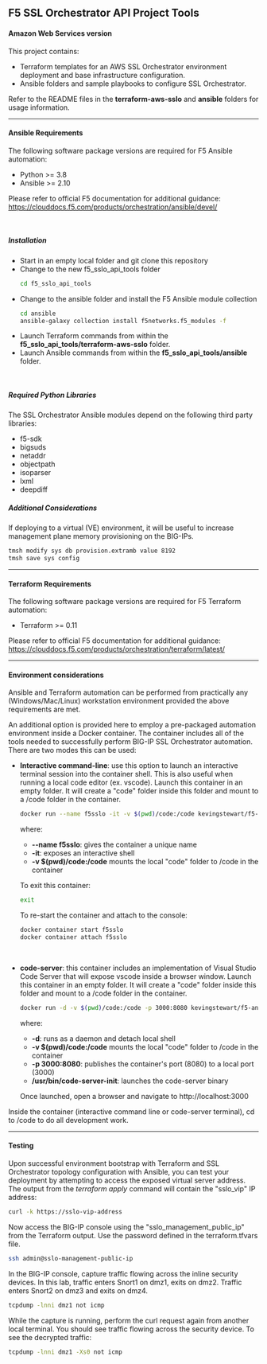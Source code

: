 ## F5 SSL Orchestrator API Project Tools
#### Amazon Web Services version

This project contains:

- Terraform templates for an AWS SSL Orchestrator environment deployment and base infrastructure configuration.
- Ansible folders and sample playbooks to configure SSL Orchestrator.

Refer to the README files in the **terraform-aws-sslo** and **ansible** folders for usage information.

---------------

#### Ansible Requirements
The following software package versions are required for F5 Ansible automation:
- Python >= 3.8
- Ansible >= 2.10

Please refer to official F5 documentation for additional guidance: https://clouddocs.f5.com/products/orchestration/ansible/devel/

<br />

##### Installation
- Start in an empty local folder and git clone this repository
- Change to the new f5_sslo_api_tools folder
  ```bash
  cd f5_sslo_api_tools
  ```
- Change to the ansible folder and install the F5 Ansible module collection
  ```bash
  cd ansible
  ansible-galaxy collection install f5networks.f5_modules -f
  ```
- Launch Terraform commands from within the **f5_sslo_api_tools/terraform-aws-sslo** folder.
- Launch Ansible commands from within the **f5_sslo_api_tools/ansible** folder.

<br />

##### Required Python Libraries
The SSL Orchestrator Ansible modules depend on the following third party libraries:
- f5-sdk
- bigsuds
- netaddr
- objectpath
- isoparser
- lxml
- deepdiff

##### Additional Considerations
If deploying to a virtual (VE) environment, it will be useful to increase management plane memory provisioning on the BIG-IPs.
  ```bash
  tmsh modify sys db provision.extramb value 8192
  tmsh save sys config
  ```

---------------

#### Terraform Requirements
The following software package versions are required for F5 Terraform automation:
- Terraform >= 0.11

Please refer to official F5 documentation for additional guidance: 
https://clouddocs.f5.com/products/orchestration/terraform/latest/

---------------

#### Environment considerations
Ansible and Terraform automation can be performed from practically any (Windows/Mac/Linux) workstation environment provided the above requirements are met.

An additional option is provided here to employ a pre-packaged automation environment inside a Docker container. The container includes all of the tools needed to successfully perform BIG-IP SSL Orchestrator automation. There are two modes this can be used:

- **Interactive command-line**: use this option to launch an interactive terminal session into the container shell. This is also useful when running a local code editor (ex. vscode). Launch this container in an empty folder. It will create a "code" folder inside this folder and mount to a /code folder in the container. 
  ```bash
  docker run --name f5sslo -it -v $(pwd)/code:/code kevingstewart/f5-ansible-terraform-lab:latest
  ```
  where:
  - **--name f5sslo**: gives the container a unique name
  - **-it**: exposes an interactive shell
  - **-v $(pwd)/code:/code** mounts the local "code" folder to /code in the container

  To exit this container:
  ```bash
  exit
  ```
  To re-start the container and attach to the console:
  ```bash
  docker container start f5sslo
  docker container attach f5sslo
  ```


<br />

- **code-server**: this container includes an implementation of Visual Studio Code Server that will expose vscode inside a browser window. Launch this container in an empty folder. It will create a "code" folder inside this folder and mount to a /code folder in the container.
  ```bash
  docker run -d -v $(pwd)/code:/code -p 3000:8080 kevingstewart/f5-ansible-terraform-lab:latest /usr/bin/code-server-init
  ``` 
  where:
  - **-d**: runs as a daemon and detach local shell
  - **-v $(pwd)/code:/code** mounts the local "code" folder to /code in the container
  - **-p 3000:8080**: publishes the container's port (8080) to a local port (3000)
  - **/usr/bin/code-server-init**: launches the code-server binary

  Once launched, open a browser and navigate to http://localhost:3000

Inside the container (interactive command line or code-server terminal), cd to /code to do all development work.

---------------

#### Testing
Upon successful environment bootstrap with Terraform and SSL Orchestrator topology configuration with Ansible, you can test your deployment by attempting to access the exposed virtual server address. The output from the *terraform apply* command will contain the "sslo_vip" IP address:
```bash
curl -k https://sslo-vip-address
```

Now access the BIG-IP console using the "sslo_management_public_ip" from the Terraform output. Use the password defined in the terraform.tfvars file.
```bash
ssh admin@sslo-management-public-ip
```

In the BIG-IP console, capture traffic flowing across the inline security devices. In this lab, traffic enters Snort1 on dmz1, exits on dmz2. Traffic enters Snort2 on dmz3 and exits on dmz4.
```bash
tcpdump -lnni dmz1 not icmp
```

While the capture is running, perform the curl request again from another local terminal. You should see traffic flowing across the security device. To see the decrypted traffic:
```bash
tcpdump -lnni dmz1 -Xs0 not icmp
```
